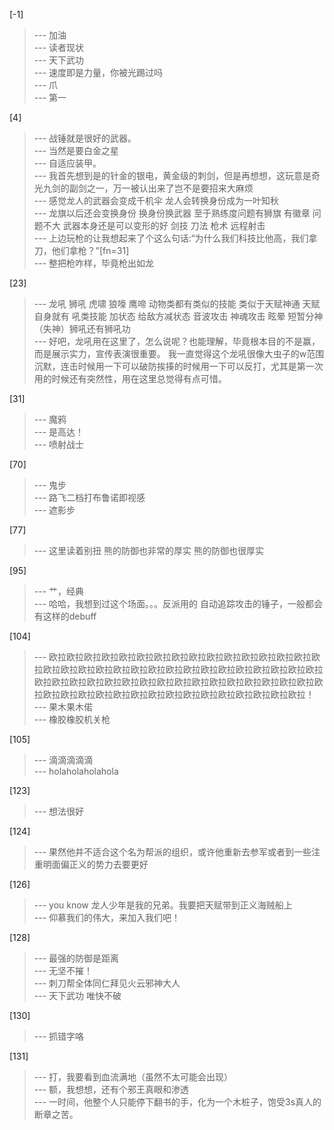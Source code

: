 
[-1] 
>--- 加油<br>
>--- 读者现状<br>
>--- 天下武功<br>
>--- 速度即是力量，你被光踢过吗<br>
>--- 爪<br>
>--- 第一<br>

[4] 
>--- 战锤就是很好的武器。<br>
>--- 当然是要白金之星<br>
>--- 自适应装甲。<br>
>--- 我首先想到是的针金的银电，黄金级的刺剑，但是再想想，这玩意是奇光九剑的副剑之一，万一被认出来了岂不是要招来大麻烦<br>
>--- 感觉龙人的武器会变成千机伞  龙人会转换身份成为一叶知秋<br>
>--- 龙旗以后还会变换身份  换身份换武器  至于熟练度问题有狮旗  有徽章  问题不大  武器本身还是可以变形的好  剑技  刀法  枪术  远程射击<br>
>--- 上边玩枪的让我想起来了个这么句话:“为什么我们科技比他高，我们拿刀，他们拿枪？”[fn=31]<br>
>--- 整把枪咋样，毕竟枪出如龙<br>

[23] 
>--- 龙吼  狮吼 虎啸  狼嚎  鹰啼  动物类都有类似的技能  类似于天赋神通  天赋  自身就有  吼类技能 加状态  给敌方减状态  音波攻击  神魂攻击  眩晕  短暂分神 （失神）狮吼还有狮吼功<br>
>--- 好吧，龙吼用在这里了，怎么说呢？也能理解，毕竟根本目的不是赢，而是展示实力，宣传表演很重要。
我一直觉得这个龙吼很像大虫子的w范围沉默，连击时候用一下可以破防挨揍的时候用一下可以反打，尤其是第一次用的时候还有突然性，用在这里总觉得有点可惜。<br>

[31] 
>--- 魔鸦<br>
>--- 是高达！<br>
>--- 喷射战士<br>

[70] 
>--- 鬼步<br>
>--- 路飞二档打布鲁诺即视感<br>
>--- 遮影步<br>

[77] 
>--- 这里读着别扭
熊的防御也非常的厚实
熊的防御也很厚实<br>

[95] 
>--- 艹，经典<br>
>--- 哈哈，我想到过这个场面。。。反派用的 自动追踪攻击的锤子，一般都会有这样的debuff<br>

[104] 
>--- 欧拉欧拉欧拉欧拉欧拉欧拉欧拉欧拉欧拉欧拉欧拉欧拉欧拉欧拉欧拉欧拉欧拉欧拉欧拉欧拉欧拉欧拉欧拉欧拉欧拉欧拉欧拉欧拉欧拉欧拉欧拉欧拉欧拉欧拉欧拉欧拉欧拉欧拉欧拉欧拉欧拉欧拉欧拉欧拉欧拉欧拉欧拉欧拉欧拉欧拉欧拉欧拉欧拉欧拉欧拉欧拉欧拉欧拉欧拉欧拉欧拉欧拉欧拉欧拉！<br>
>--- 果木果木偌<br>
>--- 橡胶橡胶机关枪<br>

[105] 
>--- 滴滴滴滴滴<br>
>--- holaholaholahola<br>

[123] 
>--- 想法很好<br>

[124] 
>--- 果然他并不适合这个名为帮派的组织，或许他重新去参军或者到一些注重明面偏正义的势力去要更好<br>

[126] 
>--- you know 龙人少年是我的兄弟。我要把天赋带到正义海贼船上<br>
>--- 仰慕我们的伟大，来加入我们吧！<br>

[128] 
>--- 最强的防御是距离<br>
>--- 无坚不摧！<br>
>--- 刺刀帮全体同仁拜见火云邪神大人<br>
>--- 天下武功 唯快不破<br>

[130] 
>--- 抓错字咯<br>

[131] 
>--- 打，我要看到血流满地（虽然不太可能会出现）<br>
>--- 额，我想想，还有个邪王真眼和渗透<br>
>--- 一时间，他整个人只能停下翻书的手，化为一个木桩子，饱受3s真人的断章之苦。<br>
